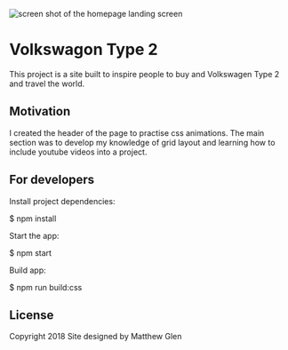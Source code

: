![screen shot of the homepage landing screen](https://res.cloudinary.com/drldpyegp/image/upload/v1537437131/Screen_Shot_2018-09-20_at_10.47.04.jpg)

# Volkswagon Type 2
This project is a site built to inspire people to buy and Volkswagen Type 2 and travel the world.

## Motivation
I created the header of the page to practise css animations. The main section was to develop my knowledge of grid layout and learning how to include youtube videos into a project.


## For developers
Install project dependencies:

$ npm install

Start the app:

$ npm start

Build app:

$ npm run build:css

## License


Copyright 2018 Site designed by Matthew Glen
